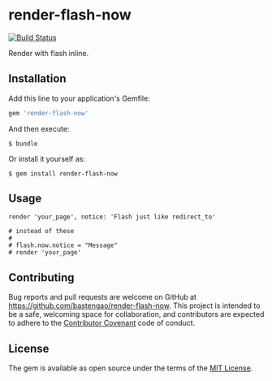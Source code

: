 # render-flash-now

[![Build Status](https://travis-ci.org/bastengao/render-flash-now.svg)](https://travis-ci.org/bastengao/render-flash-now)

Render with flash inline.

## Installation

Add this line to your application's Gemfile:

```ruby
gem 'render-flash-now'
```

And then execute:

    $ bundle

Or install it yourself as:

    $ gem install render-flash-now

## Usage

```
render 'your_page', notice: 'Flash just like redirect_to'

# instead of these
#
# flash.now.notice = "Message"
# render 'your_page'
```

## Contributing

Bug reports and pull requests are welcome on GitHub at https://github.com/bastengao/render-flash-now. This project is intended to be a safe, welcoming space for collaboration, and contributors are expected to adhere to the [Contributor Covenant](contributor-covenant.org) code of conduct.


## License

The gem is available as open source under the terms of the [MIT License](http://opensource.org/licenses/MIT).
